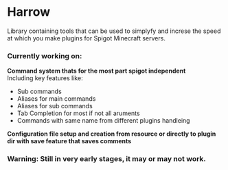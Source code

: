 # Harrow

Library containing tools that can be used to simplyfy and increse the speed at which you make plugins for Spigot Minecraft servers.

### Currently working on:

**Command system thats for the most part spigot independent**  
Including key features like:  
  * Sub commands
  * Aliases for main commands  
  * Aliases for sub commands  
  * Tab Completion for most if not all aruments  
  * Commands with same name from different plugins handleing  

**Configuration file setup and creation from resource or directly to plugin dir with save feature that saves comments**  


### **Warning: Still in very early stages, it may or may not work.**
